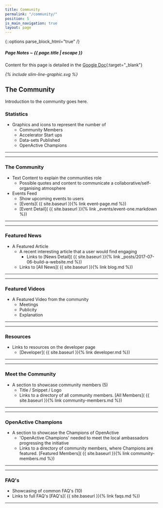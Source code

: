 ```yaml
---
title: Community
permalink: "/community/"
position: 5
is_main_navigation: true
layout: page
---
```


{::options parse_block_html="true" /}

<article class="note-wrap">
<div class="notes">

##### Page Notes ~ {{ page.title | escape }}
Content for this page is detailed in the
[Google Doc](https://drive.google.com/open?id=170_Ao9Y5WspjoVC_n6OfPLC55QQ8JbYzt_JxK888OvM){:target="_blank"}

</div>
</article>


<article markdown="0" class="hero--sub">

<i class="line-graphic">{% include slim-line-graphic.svg %}</i>

<div>

<h1>The Community</h1>
<p>Introduction to the community goes here.</p>


</div>
<figure>
<div style="background: url({{ site.url }}/openactive/assets/images/sideplank.jpg)center center / cover no-repeat;"></div>
</figure>

</article>

### Statistics 
+ Graphics and icons to represent the number of
    + Community Members
    + Accelerator Start ups
    + Data-sets Published
    + OpenActive Champions

***
***
### The Community
+ Text Content to explain the communities role
    + Possible quotes and content to communicate a collaborative/self-organising atmosphere
+ Events Feed
    + Show upcoming events to users
    + [Events]( {{ site.baseurl }}{% link event-page.md %})    
    + [Event Detail]( {{ site.baseurl }}{% link _events/event-one.markdown  %})   

***

***
### Featured News 
+ A Featured Article
    + A recent interesting article that a user would find engaging 
        + Links to [News Detail]( {{ site.baseurl }}{% link _posts/2017-07-06-build-a-website.md  %})  
    + Links to [All News]( {{ site.baseurl }}{% link blog.md %})  
  
***
***
### Featured Videos 
+ A Featured Video from the community
    + Meetings
    + Publicity
    + Explanation 

***
***
### Resources
+ Links to resources on the developer page
    + [Developer]( {{ site.baseurl }}{% link developer.md %})  

***
***
### Meet the Community
+ A section to showcase community members (5)
    + Title / Snippet / Logo 
    + Links to a directory of all community members. [All Members]( {{ site.baseurl }}{% link community-members.md %})  

***
***
### OpenActive Champions
+ A section to showcase the Champions of OpenActive
    + 'OpenActive Champions' needed to meet the local ambassadors progressing the initiative
    + Links to a directory of community members, where Champions are featured. [Featured Members]( {{ site.baseurl }}{% link community-members.md %})  

***
***
### FAQ's 
+ Showcasing of common FAQ's (10)
+ Links to full FAQ's [FAQ's]( {{ site.baseurl }}{% link faqs.md %})  

***